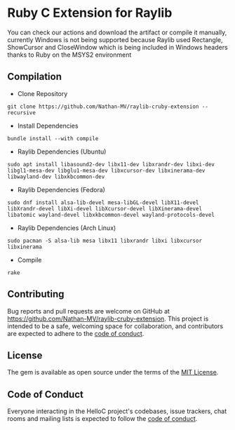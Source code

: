 # Ruby C Extension for Raylib

You can check our actions and download the artifact or compile it manually, currently Windows is not being supported because Raylib used Rectangle, ShowCursor and CloseWindow which is being included in Windows headers thanks to Ruby on the MSYS2 environment

## Compilation

- Clone Repository
```
git clone https://github.com/Nathan-MV/raylib-cruby-extension --recursive
```

- Install Dependencies
```
bundle install --with compile
```

- Raylib Dependencies (Ubuntu)
```
sudo apt install libasound2-dev libx11-dev libxrandr-dev libxi-dev libgl1-mesa-dev libglu1-mesa-dev libxcursor-dev libxinerama-dev libwayland-dev libxkbcommon-dev
```

- Raylib Dependencies (Fedora)
```
sudo dnf install alsa-lib-devel mesa-libGL-devel libX11-devel libXrandr-devel libXi-devel libXcursor-devel libXinerama-devel libatomic wayland-devel libxkbcommon-devel wayland-protocols-devel
```

- Raylib Dependencies (Arch Linux)
```
sudo pacman -S alsa-lib mesa libx11 libxrandr libxi libxcursor libxinerama
```

- Compile
```
rake
```

## Contributing

Bug reports and pull requests are welcome on GitHub at https://github.com/Nathan-MV/raylib-cruby-extension. This project is intended to be a safe, welcoming space for collaboration, and contributors are expected to adhere to the [code of conduct](https://github.com/Nathan-MV/raylib-cruby-extension/blob/master/CODE_OF_CONDUCT.md).

## License

The gem is available as open source under the terms of the [MIT License](https://opensource.org/licenses/MIT).

## Code of Conduct

Everyone interacting in the HelloC project's codebases, issue trackers, chat rooms and mailing lists is expected to follow the [code of conduct](https://github.com/Nathan-MV/raylib-cruby-extension/blob/master/CODE_OF_CONDUCT.md).
